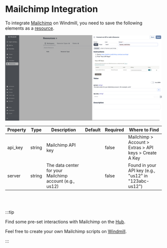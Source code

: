 # Mailchimp Integration


To integrate [Mailchimp](https://mailchimp.com/) on Windmill, you need to save the following elements as a [resource](../core_concepts/3_resources_and_types/index.md).

![Add Mailchimp Resource](../assets/integrations/add-mailchimp.png)

| Property | Type    | Description                                        | Default | Required | Where to Find                                                 |
|----------|---------|----------------------------------------------------|---------|----------|---------------------------------------------------------------|
| api_key  | string  | Mailchimp API key                                  |         | false    | Mailchimp > Account > Extras > API keys > Create A Key        |
| server   | string  | The data center for your Mailchimp account (e.g., us12) |         | false    | Found in your API key (e.g., "us12" in "123abc-us12")         |



<br/><br/>

:::tip

Find some pre-set interactions with Mailchimp on the [Hub](https://hub.windmill.dev/integrations/mailchimp).

Feel free to create your own Mailchimp scripts on [Windmill](../getting_started/00_how_to_use_windmill/index.md).

:::